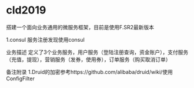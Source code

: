 # cld2019
搭建一个面向业务通用的微服务框架，目前是使用F.SR2最新版本

1.consul
服务注册发现使用consul










业务描述
定义了3个业务服务，用户服务（登陆注册查询，资金账户），支付服务（充值，提现），营销服务（发券，使用券），订单服务（购买取消订单）


备注附录
1.Druid的加密参考https://github.com/alibaba/druid/wiki/使用ConfigFilter
